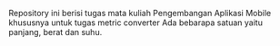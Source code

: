 Repository ini berisi tugas mata kuliah Pengembangan Aplikasi Mobile khususnya untuk tugas metric converter Ada bebarapa satuan yaitu panjang, berat dan suhu.
